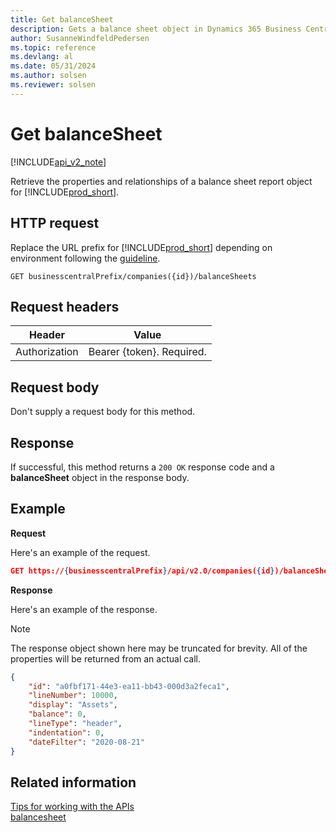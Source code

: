 ```yaml
---
title: Get balanceSheet  
description: Gets a balance sheet object in Dynamics 365 Business Central. 
author: SusanneWindfeldPedersen
ms.topic: reference
ms.devlang: al
ms.date: 05/31/2024
ms.author: solsen
ms.reviewer: solsen
---
```


# Get balanceSheet

[!INCLUDE[api_v2_note](../../../includes/api_v2_note.md)]

Retrieve the properties and relationships of a balance sheet report object for [!INCLUDE[prod_short](../../../includes/prod_short.md)].

## HTTP request
Replace the URL prefix for [!INCLUDE[prod_short](../../../includes/prod_short.md)] depending on environment following the [guideline](../../v2.0/endpoints-apis-for-dynamics.md).
```
GET businesscentralPrefix/companies({id})/balanceSheets
```

## Request headers

|Header|Value|
|------|-----|
|Authorization  |Bearer {token}. Required. |

## Request body
Don't supply a request body for this method.

## Response
If successful, this method returns a ```200 OK``` response code and a **balanceSheet** object in the response body.

## Example

**Request**

Here's an example of the request.
```json
GET https://{businesscentralPrefix}/api/v2.0/companies({id})/balanceSheet?$orderby=lineNumber&$filter=dateFilter eq 2020-12-30
```

**Response**

Here's an example of the response. 

> [!NOTE]  
>   The response object shown here may be truncated for brevity. All of the properties will be returned from an actual call.

```json
{
    "id": "a0fbf171-44e3-ea11-bb43-000d3a2feca1",
    "lineNumber": 10000,
    "display": "Assets",
    "balance": 0,
    "lineType": "header",
    "indentation": 0,
    "dateFilter": "2020-08-21"
}
```


## Related information

[Tips for working with the APIs](../../../developer/devenv-connect-apps-tips.md)  
[balancesheet](../resources/dynamics_balancesheet.md)  
